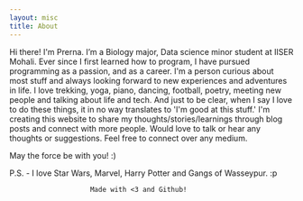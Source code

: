 ```yaml
---
layout: misc
title: About
---
```



Hi there! I'm Prerna. I’m a Biology major, Data science minor student at IISER Mohali. Ever since I first learned how to program, I have pursued programming as a passion, and as a career. I'm a person curious about most stuff and always looking forward to new experiences and adventures in life. I love trekking, yoga, piano, dancing, football, poetry, meeting new people and talking about life and tech. And just to be clear, when I say I love to do these things, it in no way translates to 'I'm good at this stuff.' 
I'm creating this website to share my thoughts/stories/learnings through blog posts and connect with more people. 
Would love to talk or hear any thoughts or suggestions. Feel free to connect over any medium.

May the force be with you! :)

P.S. - I love Star Wars, Marvel, Harry Potter and Gangs of Wasseypur. :p


                        Made with <3 and Github! 

